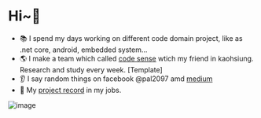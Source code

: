 # Hi~👋

 - 📚 I spend my days working on different code domain project, like as .net core, android, embedded system...
 - 🌎 I make a team which called [code sense](https://trello.com/b/WgsNsCpq/%E6%91%B3sense%E8%AE%80%E6%9B%B8%E6%9C%83%E7%89%88) wtich my friend in kaohsiung. Research and study every week. [Template]
 -  👂 I say random things on facebook @pal2097 amd [medium](https://medium.com/@pal2097)
 - 📢 My [project record](https://drive.google.com/file/d/1PZ9hDEOgKHwVQVQtO9z6Hl80ZxeKUWNa/view?usp=sharing) in my jobs. 

![image](https://user-images.githubusercontent.com/20264622/108589092-a5920c00-7397-11eb-898d-e16f12fdb669.png)
